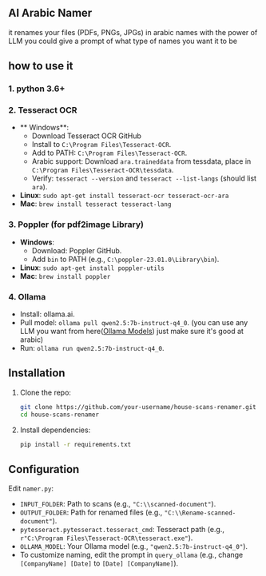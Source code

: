 ## AI Arabic Namer
it renames your files (PDFs, PNGs, JPGs) in arabic names with the power of LLM you could give a prompt of what type of names you want it to be

## how to use it
### 1. python 3.6+
### 2. Tesseract OCR

- ** Windows**:
  - Download Tesseract OCR GitHub
  - Install to `C:\Program Files\Tesseract-OCR`.
  - Add to PATH: `C:\Program Files\Tesseract-OCR`.
  - Arabic support: Download `ara.traineddata` from tessdata, place in `C:\Program Files\Tesseract-OCR\tessdata`.
  - Verify: `tesseract --version` and `tesseract --list-langs` (should list `ara`).
- **Linux**: `sudo apt-get install tesseract-ocr tesseract-ocr-ara`
- **Mac**: `brew install tesseract tesseract-lang`

### 3. Poppler (for pdf2image Library)

- **Windows**:
  - Download: Poppler GitHub.
  - Add `bin` to PATH (e.g., `C:\poppler-23.01.0\Library\bin`).
- **Linux**: `sudo apt-get install poppler-utils`
- **Mac**: `brew install poppler`

### 4. Ollama

- Install: ollama.ai.
- Pull model: `ollama pull qwen2.5:7b-instruct-q4_0`. (you can use any LLM you want from here([Ollama Models](https://ollama.com/search)) just make sure it's good at arabic)
- Run: `ollama run qwen2.5:7b-instruct-q4_0`.


## Installation

1. Clone the repo:

   ```bash
   git clone https://github.com/your-username/house-scans-renamer.git
   cd house-scans-renamer
   ```

2. Install dependencies:

   ```bash
   pip install -r requirements.txt
   ```


## Configuration

Edit `namer.py`:

- `INPUT_FOLDER`: Path to scans (e.g., `"C:\\scanned-document"`).
- `OUTPUT_FOLDER`: Path for renamed files (e.g., `"C:\\Rename-scanned-document"`).
- `pytesseract.pytesseract.tesseract_cmd`: Tesseract path (e.g., `r"C:\Program Files\Tesseract-OCR\tesseract.exe"`).
- `OLLAMA_MODEL`: Your Ollama model (e.g., `"qwen2.5:7b-instruct-q4_0"`).
- To customize naming, edit the prompt in `query_ollama` (e.g., change `[CompanyName] [Date]` to `[Date] [CompanyName]`).


